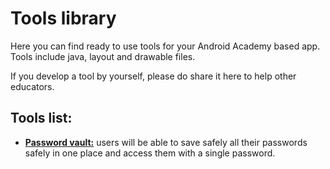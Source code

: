 # Tools library

Here you can find ready to use tools for your Android Academy based app. Tools include java, layout and drawable files.

If you develop a tool by yourself, please do share it here to help other educators.

## Tools list:

* __[Password vault:](password_vault)__ users will be able to save safely all their passwords safely in one place and access them with a single password.
